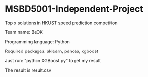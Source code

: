# MSBD5001-Independent-Project
Top x solutions in HKUST speed prediction competition

Team name: BeOK

Programming language: Python

Required packages: sklearn, pandas, xgboost

Just run: "python XGBoost.py" to get my result

The result is result.csv
